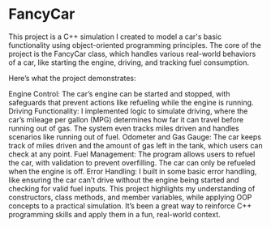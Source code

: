 # FancyCar
This project is a C++ simulation I created to model a car's basic functionality using object-oriented programming principles. The core of the project is the FancyCar class, which handles various real-world behaviors of a car, like starting the engine, driving, and tracking fuel consumption. 

Here’s what the project demonstrates:

Engine Control: The car’s engine can be started and stopped, with safeguards that prevent actions like refueling while the engine is running.
Driving Functionality: I implemented logic to simulate driving, where the car’s mileage per gallon (MPG) determines how far it can travel before running out of gas. The system even tracks miles driven and handles scenarios like running out of fuel.
Odometer and Gas Gauge: The car keeps track of miles driven and the amount of gas left in the tank, which users can check at any point.
Fuel Management: The program allows users to refuel the car, with validation to prevent overfilling. The car can only be refueled when the engine is off.
Error Handling: I built in some basic error handling, like ensuring the car can’t drive without the engine being started and checking for valid fuel inputs.
This project highlights my understanding of constructors, class methods, and member variables, while applying OOP concepts to a practical simulation. It’s been a great way to reinforce C++ programming skills and apply them in a fun, real-world context.
